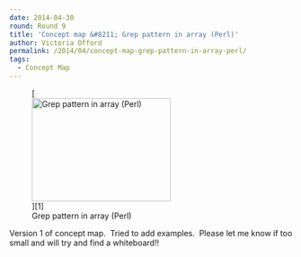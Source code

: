 ```yaml
---
date: 2014-04-30
round: Round 9
title: 'Concept map &#8211; Grep pattern in array (Perl)'
author: Victoria Offord
permalink: /2014/04/concept-map-grep-pattern-in-array-perl/
tags:
  - Concept Map
---
```

<figure id="attachment_6903" style="width: 247px;" class="wp-caption alignnone">[<img class="size-medium wp-image-6903" alt="Grep pattern in array (Perl)" src="/training-course/uploads/2014/04/photo2-300x225.jpg" width="247" height="184" />][1]<figcaption class="wp-caption-text">Grep pattern in array (Perl)</figcaption></figure> 
Version 1 of concept map.  Tried to add examples.  Please let me know if too small and will try and find a whiteboard!!

 [1]: /training-course/uploads/2014/04/photo2.jpg
